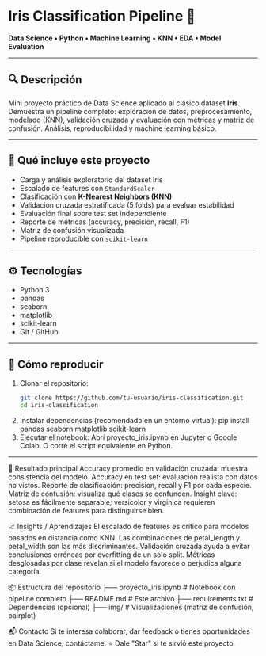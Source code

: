 

# Iris Classification Pipeline 🚀

**Data Science • Python • Machine Learning • KNN • EDA • Model Evaluation**

---

## 🔍 Descripción

Mini proyecto práctico de Data Science aplicado al clásico dataset **Iris**.  
Demuestra un pipeline completo: exploración de datos, preprocesamiento, modelado (KNN), validación cruzada y evaluación con métricas y matriz de confusión. Análisis, reproducibilidad y machine learning básico.

---

## 🧪 Qué incluye este proyecto

- Carga y análisis exploratorio del dataset Iris  
- Escalado de features con `StandardScaler`  
- Clasificación con **K-Nearest Neighbors (KNN)**  
- Validación cruzada estratificada (5 folds) para evaluar estabilidad  
- Evaluación final sobre test set independiente  
- Reporte de métricas (accuracy, precision, recall, F1)  
- Matriz de confusión visualizada  
- Pipeline reproducible con `scikit-learn`

---

## ⚙️ Tecnologías

- Python 3  
- pandas  
- seaborn  
- matplotlib  
- scikit-learn  
- Git / GitHub

---

## 🚀 Cómo reproducir

1. Clonar el repositorio:
   ```bash
   git clone https://github.com/tu-usuario/iris-classification.git
   cd iris-classification
2. Instalar dependencias (recomendado en un entorno virtual):
   pip install pandas seaborn matplotlib scikit-learn
3. Ejecutar el notebook:
   Abrí proyecto_iris.ipynb en Jupyter o Google Colab.
   O corré el script equivalente en Python.

---

🧠 Resultado principal
Accuracy promedio en validación cruzada: muestra consistencia del modelo.
Accuracy en test set: evaluación realista con datos no vistos.
Reporte de clasificación: precision, recall y F1 por cada especie.
Matriz de confusión: visualiza qué clases se confunden.
Insight clave: setosa es fácilmente separable; versicolor y virginica requieren combinación de features para distinguirse bien.

📈 Insights / Aprendizajes
El escalado de features es crítico para modelos basados en distancia como KNN.
Las combinaciones de petal_length y petal_width son las más discriminantes.
Validación cruzada ayuda a evitar conclusiones erróneas por overfitting de un solo split.
Métricas desglosadas por clase revelan si el modelo favorece o perjudica alguna categoría.

📦 Estructura del repositorio
├── proyecto_iris.ipynb      # Notebook con pipeline completo
├── README.md               # Este archivo
├── requirements.txt        # Dependencias (opcional)
├── img/                    # Visualizaciones (matriz de confusión, pairplot)

📬 Contacto
Si te interesa colaborar, dar feedback o tienes oportunidades en Data Science, contáctame.
⭐ Dale "Star" si te sirvió este proyecto.
